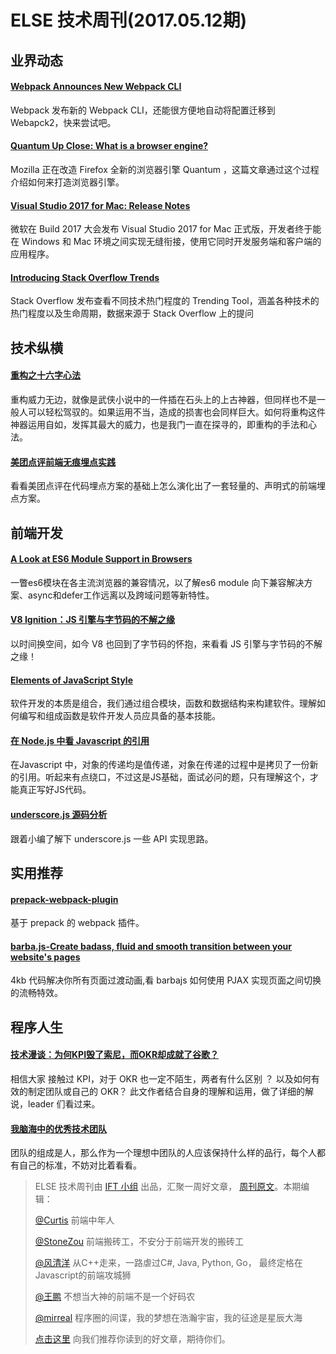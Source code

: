 # ELSE 技术周刊(2017.05.12期)

## 业界动态


#### [Webpack Announces New Webpack CLI](https://medium.com/webpack/announcing-the-new-webpack-cli-75ce1d9b8663)

Webpack 发布新的 Webpack CLI，还能很方便地自动将配置迁移到 Webapck2，快来尝试吧。

#### [Quantum Up Close: What is a browser engine?](https://hacks.mozilla.org/2017/05/quantum-up-close-what-is-a-browser-engine/)

Mozilla 正在改造 Firefox 全新的浏览器引擎 Quantum ，这篇文章通过这个过程介绍如何来打造浏览器引擎。

#### [Visual Studio 2017 for Mac: Release Notes](https://www.visualstudio.com/en-us/news/releasenotes/vs2017-mac-relnotes)

微软在 Build 2017 大会发布 Visual Studio 2017 for Mac 正式版，开发者终于能在 Windows 和 Mac 环境之间实现无缝衔接，使用它同时开发服务端和客户端的应用程序。

#### [Introducing Stack Overflow Trends](https://stackoverflow.blog/2017/05/09/introducing-stack-overflow-trends/)

Stack Overflow 发布查看不同技术热门程度的 Trending Tool，涵盖各种技术的热门程度以及生命周期，数据来源于 Stack Overflow 上的提问

## 技术纵横

#### [重构之十六字心法](http://insights.thoughtworkers.org/principles-of-refactoring/)

重构威力无边，就像是武侠小说中的一件插在石头上的上古神器，但同样也不是一般人可以轻松驾驭的。如果运用不当，造成的损害也会同样巨大。如何将重构这件神器运用自如，发挥其最大的威力，也是我门一直在探寻的，即重构的手法和心法。

#### [美团点评前端无痕埋点实践](https://zhuanlan.zhihu.com/p/26211623)

看看美团点评在代码埋点方案的基础上怎么演化出了一套轻量的、声明式的前端埋点方案。

## 前端开发


#### [A Look at ES6 Module Support in Browsers](https://jakearchibald.com/2017/es-modules-in-browsers/)

一瞥es6模块在各主流浏览器的兼容情况，以了解es6 module 向下兼容解决方案、async和defer工作远离以及跨域问题等新特性。

#### [V8 Ignition：JS 引擎与字节码的不解之缘](https://zhuanlan.zhihu.com/p/26669846)

以时间换空间，如今 V8 也回到了字节码的怀抱，来看看 JS 引擎与字节码的不解之缘！

#### [Elements of JavaScript Style](https://medium.com/javascript-scene/elements-of-javascript-style-caa8821cb99f)

软件开发的本质是组合，我们通过组合模块，函数和数据结构来构建软件。理解如何编写和组成函数是软件开发人员应具备的基本技能。

#### [在 Node.js 中看 Javascript 的引用](https://zhuanlan.zhihu.com/p/26128007)

在Javascript 中，对象的传递均是值传递，对象在传递的过程中是拷贝了一份新的引用。听起来有点绕口，不过这是JS基础，面试必问的题，只有理解这个，才能真正写好JS代码。

#### [underscore.js 源码分析](https://github.com/qianlongo/underscore-analysis/issues/6)

跟着小编了解下 underscore.js  一些 API 实现思路。

## 实用推荐

#### [prepack-webpack-plugin](https://github.com/gajus/prepack-webpack-plugin)

基于 prepack 的 webpack 插件。

#### [barba.js-Create badass, fluid and smooth transition between your website's pages](https://github.com/luruke/barba.js)

4kb 代码解决你所有页面过渡动画,看 barbajs 如何使用 PJAX 实现页面之间切换的流畅特效。

## 程序人生

#### [技术漫谈：为何KPI毁了索尼，而OKR却成就了谷歌？](http://mp.weixin.qq.com/s/QBmbTu40psN0eaRyIa9MmQ)

相信大家 接触过 KPI，对于 OKR 也一定不陌生，两者有什么区别 ？ 以及如何有效的制定团队或自己的 OKR？ 此文作者结合自身的理解和运用，做了详细的解说，leader 们看过来。

#### [我脑海中的优秀技术团队](http://www.html-js.com/article/3667)

团队的组成是人，那么作为一个理想中团队的人应该保持什么样的品行，每个人都有自己的标准，不妨对比着看看。



> ELSE 技术周刊由 [IFT 小组](http://git.dev.sh.ctripcorp.com/groups/IFT) 出品，汇聚一周好文章， [周刊原文](https://zhuanlan.zhihu.com/p/26859489)。本期编辑：
>
> [@Curtis](https://github.com/CurtisCBS) 前端中年人
>
> [@StoneZou](https://github.com/stoneyong) 前端搬砖工，不安分于前端开发的搬砖工
>
> [@风清洋](https://github.com/StevenX911) 从C++走来，一路虐过C#, Java, Python, Go， 最终定格在Javascript的前端攻城狮
>
> [@王鹏]() 不想当大神的前端不是一个好码农
>
> [@mirreal](https://github.com/mirreal) 程序圈的间谍，我的梦想在浩瀚宇宙，我的征途是星辰大海
>
> [点击这里](http://git.dev.sh.ctripcorp.com/IFT/fe-weekly/issues) 向我们推荐你读到的好文章，期待你们。